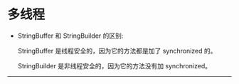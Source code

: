 # 多线程

- StringBuffer 和 StringBuilder 的区别:

  StringBuffer 是线程安全的，因为它的方法都是加了 synchronized 的。

  StringBuilder 是非线程安全的，因为它的方法没有加 synchronized。

---

